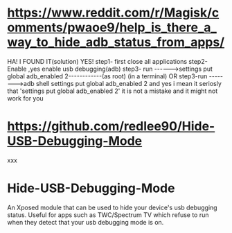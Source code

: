 # https://www.reddit.com/r/Magisk/comments/pwaoe9/help_is_there_a_way_to_hide_adb_status_from_apps/
HA! I FOUND IT(solution)
YES!
step1- first close all applications
step2- Enable ,yes enable usb debugging(adb)
step3- run ------>settings put global adb_enabled 2------------(as root)
(in a terminal)
OR
step3-run -------->adb shell settings put global adb_enabled 2
and yes i mean it seriosly that 'settings put global adb_enabled 2' it is not a mistake
and it might not work for you


# https://github.com/redlee90/Hide-USB-Debugging-Mode
xxx
# Hide-USB-Debugging-Mode
An Xposed module that can be used to hide your device's usb debugging status. Useful for apps such as TWC/Spectrum TV which refuse to run when they detect that your usb debugging mode is on.
